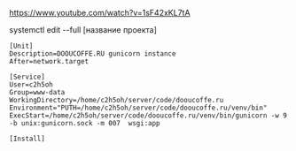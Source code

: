 https://www.youtube.com/watch?v=1sF42xKL7tA

systemctl edit --full [название проекта]

```
[Unit]
Description=DOOUCOFFE.RU gunicorn instance
After=network.target 

[Service]
User=c2h5oh            
Group=www-data  
WorkingDirectory=/home/c2h5oh/server/code/dooucoffe.ru
Environment="PUTH=/home/c2h5oh/server/code/dooucoffe.ru/venv/bin"
ExecStart=/home/c2h5oh/server/code/dooucoffe.ru/venv/bin/gunicorn -w 9 -b unix:gunicorn.sock -m 007  wsgi:app 

[Install]



```
